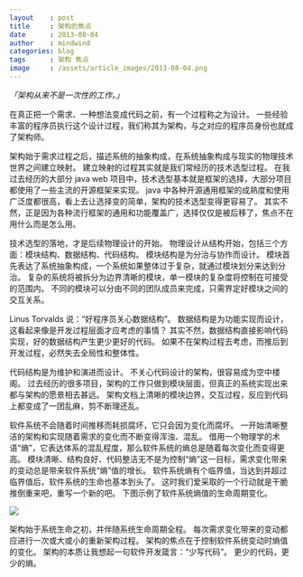 ```yaml
---
layout    : post
title     : 架构的焦点
date      : 2013-08-04
author    : mindwind
categories: blog
tags      : 架构 焦点
image     : /assets/article_images/2013-08-04.png
---
```



_「架构从来不是一次性的工作。」_

在真正把一个需求、一种想法变成代码之前，有一个过程称之为设计。
一些经验丰富的程序员执行这个设计过程，我们称其为架构，与之对应的程序员身份也就成了架构师。

架构始于需求过程之后，描述系统的抽象构成，在系统抽象构成与现实的物理技术世界之间建立映射。
建立映射的过程其实就是我们常经历的技术选型过程。
在我过去经历的大部分 java web 项目中，技术选型基本就是框架的选择，大部分项目都使用了一些主流的开源框架来实现。
java 中各种开源通用框架的成熟度和使用广泛度都很高，看上去让选择变的简单，架构的技术选型变得更容易了。
其实不然，正是因为各种流行框架的通用和功能覆盖广，选择仅仅是被后移了，焦点不在用什么而是怎么用。

技术选型的落地，才是后续物理设计的开始。
物理设计从结构开始，包括三个方面：模块结构、数据结构、代码结构。
模块结构是为分治与协作而设计。
模块首先表达了系统抽象构成，一个系统如果整体过于复杂，就通过模块划分来达到分治。
复杂的系统将被拆分为边界清晰的模块，单一模块的复杂度将控制在可接受的范围内。
不同的模块可以分由不同的团队成员来完成，只需界定好模块之间的交互关系。

Linus Torvalds 说：“好程序员关心数据结构”。
数据结构是为功能实现而设计，这看起来像是开发过程层面才应考虑的事情？
其实不然，数据结构直接影响代码实现，好的数据结构产生更少更好的代码。
如果不在架构过程去考虑，而推后到开发过程，必然失去全局性和整体性。

代码结构是为维护和演进而设计。
不关心代码设计的架构，很容易成为空中楼阁。
过去经历的很多项目，架构的工作只做到模块层面，但真正的系统实现出来都与架构的愿景相去甚远。
架构文档上清晰的模块边界，交互过程，反应到代码上都变成了一团乱麻，剪不断理还乱。

软件系统不会随着时间推移而耗损腐坏，它只会因为变化而腐坏。
一开始清晰整洁的架构和实现随着需求的变化而不断变得浑浊、混乱。
借用一个物理学的术语“熵”，它表达体系的混乱程度，那么软件系统的熵总是随着每次变化而变得更高。
模块清晰、结构良好、代码整洁无不是为控制“熵”这一目标，需求变化带来的变动总是带来软件系统“熵”值的增长。
软件系统熵有个临界值，当达到并超过临界值后，软件系统的生命也基本到头了。
这时我们爱采取的一个行动就是干脆推倒重来吧，重写一个新的吧。
下图示例了软件系统熵值的生命周期变化。

![](/assets/article_images/2013-08-04-1.png)

架构始于系统生命之初，并伴随系统生命周期全程。
每次需求变化带来的变动都应进行一次或大或小的重新架构过程。
架构的焦点在于控制软件系统变动时熵值的变化。
架构的本质让我想起一句软件开发箴言：“少写代码”。
更少的代码，更少的熵。
